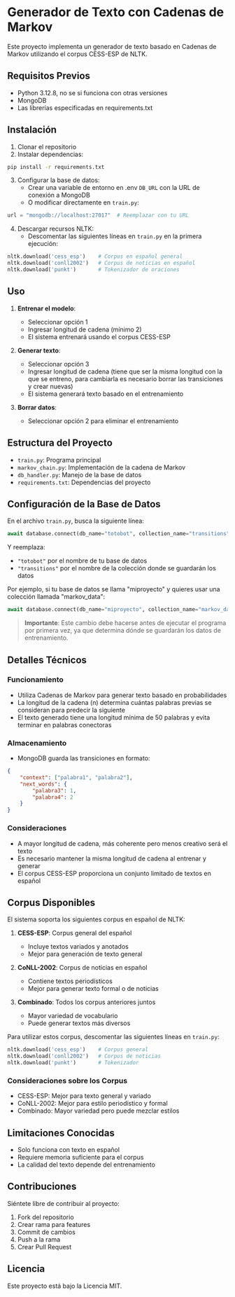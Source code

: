 # Generador de Texto con Cadenas de Markov

Este proyecto implementa un generador de texto basado en Cadenas de Markov utilizando el corpus CESS-ESP de NLTK.

## Requisitos Previos

- Python 3.12.8, no se si funciona con otras versiones
- MongoDB
- Las librerías especificadas en requirements.txt

## Instalación

1. Clonar el repositorio
2. Instalar dependencias:
```bash
pip install -r requirements.txt
```

3. Configurar la base de datos:
   - Crear una variable de entorno en .env `DB_URL` con la URL de conexión a MongoDB
   - O modificar directamente en `train.py`:
```python
url = "mongodb://localhost:27017"  # Reemplazar con tu URL
```

4. Descargar recursos NLTK:
   - Descomentar las siguientes líneas en `train.py` en la primera ejecución:
```python
nltk.download('cess_esp')    # Corpus en español general
nltk.download('conll2002')   # Corpus de noticias en español
nltk.download('punkt')       # Tokenizador de oraciones
```

## Uso

1. **Entrenar el modelo**:
   - Seleccionar opción 1
   - Ingresar longitud de cadena (mínimo 2)
   - El sistema entrenará usando el corpus CESS-ESP

2. **Generar texto**:
   - Seleccionar opción 3
   - Ingresar longitud de cadena (tiene que ser la misma longitud con la que se entreno, para cambiarla es necesario borrar las transiciones y crear nuevas)
   - El sistema generará texto basado en el entrenamiento

3. **Borrar datos**:
   - Seleccionar opción 2 para eliminar el entrenamiento

## Estructura del Proyecto

- `train.py`: Programa principal
- `markov_chain.py`: Implementación de la cadena de Markov
- `db_handler.py`: Manejo de la base de datos
- `requirements.txt`: Dependencias del proyecto

## Configuración de la Base de Datos

En el archivo `train.py`, busca la siguiente línea:

```python
await database.connect(db_name="totobot", collection_name="transitions")
```

Y reemplaza:
- `"totobot"` por el nombre de tu base de datos
- `"transitions"` por el nombre de la colección donde se guardarán los datos

Por ejemplo, si tu base de datos se llama "miproyecto" y quieres usar una colección llamada "markov_data":

```python
await database.connect(db_name="miproyecto", collection_name="markov_data")
```

> **Importante**: Este cambio debe hacerse antes de ejecutar el programa por primera vez, ya que determina dónde se guardarán los datos de entrenamiento.

## Detalles Técnicos

### Funcionamiento
- Utiliza Cadenas de Markov para generar texto basado en probabilidades
- La longitud de la cadena (n) determina cuántas palabras previas se consideran para predecir la siguiente
- El texto generado tiene una longitud mínima de 50 palabras y evita terminar en palabras conectoras

### Almacenamiento
- MongoDB guarda las transiciones en formato:
```json
{
    "context": ["palabra1", "palabra2"],
    "next_words": {
        "palabra3": 1,
        "palabra4": 2
    }
}
```

### Consideraciones
- A mayor longitud de cadena, más coherente pero menos creativo será el texto
- Es necesario mantener la misma longitud de cadena al entrenar y generar
- El corpus CESS-ESP proporciona un conjunto limitado de textos en español

## Corpus Disponibles

El sistema soporta los siguientes corpus en español de NLTK:

1. **CESS-ESP**: Corpus general del español
   - Incluye textos variados y anotados
   - Mejor para generación de texto general

2. **CoNLL-2002**: Corpus de noticias en español
   - Contiene textos periodísticos
   - Mejor para generar texto formal o de noticias

3. **Combinado**: Todos los corpus anteriores juntos
   - Mayor variedad de vocabulario
   - Puede generar textos más diversos

Para utilizar estos corpus, descomentar las siguientes líneas en `train.py`:

```python
nltk.download('cess_esp')    # Corpus general
nltk.download('conll2002')   # Corpus de noticias
nltk.download('punkt')       # Tokenizador
```

### Consideraciones sobre los Corpus
- CESS-ESP: Mejor para texto general y variado
- CoNLL-2002: Mejor para estilo periodístico y formal
- Combinado: Mayor variedad pero puede mezclar estilos

## Limitaciones Conocidas

- Solo funciona con texto en español
- Requiere memoria suficiente para el corpus
- La calidad del texto depende del entrenamiento

## Contribuciones

Siéntete libre de contribuir al proyecto:
1. Fork del repositorio
2. Crear rama para features
3. Commit de cambios
4. Push a la rama
5. Crear Pull Request

## Licencia

Este proyecto está bajo la Licencia MIT.